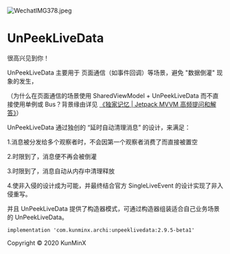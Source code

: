 ![WechatIMG378.jpeg](https://i.loli.net/2020/07/10/ZPA7gHczYlxstyB.jpg)

# UnPeekLiveData

很高兴见到你！

UnPeekLiveData 主要用于 页面通信（如事件回调）等场景，避免 "数据倒灌" 现象的发生，

（为什么在页面通信的场景使用 SharedViewModel + UnPeekLiveData 而不直接使用单例或 Bus？背景缘由详见 [《独家记忆 | Jetpack MVVM 高频提问和解答》](https://juejin.im/post/5ef061d0e51d4573e71f3243)）

UnPeekLiveData 通过独创的 “延时自动清理消息” 的设计，来满足：

1.消息被分发给多个观察者时，不会因第一个观察者消费了而直接被置空

2.时限到了，消息便不再会被倒灌

3.时限到了，消息自动从内存中清理释放

4.使非入侵的设计成为可能，并最终结合官方 SingleLiveEvent 的设计实现了非入侵重写。

并且 UnPeekLiveData 提供了构造器模式，可通过构造器组装适合自己业务场景的 UnPeekLiveData。

`implementation 'com.kunminx.archi:unpeeklivedata:2.9.5-beta1'`

Copyright © 2020 KunMinX
